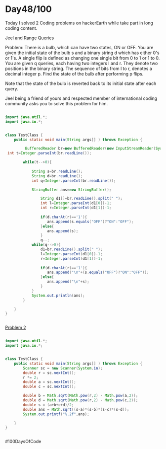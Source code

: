
# Day48/100

Today I solved 2  Coding problems on hackerEarth while take part in long coding content.

Jeel and Range Queries

Problem:
There is a bulb, which can have two states, ON or OFF. You are given the initial state of the bulb s and a binary string d which has either 0's or 1's. A single flip is defined as changing one single bit from 0 to 1 or 1 to 0. You are given q queries, each having two integers l and r. They denote two positions in the binary string. The sequence of bits from l to r, denotes a decimal integer p. Find the state of the bulb after performing p flips.

Note that the state of the bulb is reverted back to its initial state after each query.

Jeel being a friend of yours and respected member of international coding community asks you to solve this problem for him.

```java

import java.util.*;
import java.io.*;


class TestClass {
    public static void main(String args[] ) throws Exception {

         BufferedReader br=new BufferedReader(new InputStreamReader(System.in));
 int t=Integer.parseInt(br.readLine());

        while(t-->0){
           
            String s=br.readLine();
            String d=br.readLine();
            int q=Integer.parseInt(br.readLine());

            StringBuffer ans=new StringBuffer();

                String d1[]=br.readLine().split(" ");
                int l=Integer.parseInt(d1[0])-1;
                int r=Integer.parseInt(d1[1])-1;
               
                if(d.charAt(r)=='1'){
                   ans.append(s.equals("OFF")?"ON":"OFF");
                }else{
                   ans.append(s);
                }
                q--;
            while(q-->0){
                d1=br.readLine().split(" ");
                l=Integer.parseInt(d1[0])-1;
                r=Integer.parseInt(d1[1])-1;
                
                if(d.charAt(r)=='1'){
                   ans.append("\n"+(s.equals("OFF")?"ON":"OFF"));
                }else{
                   ans.append("\n"+s);
                }
            }
            System.out.println(ans);
        }

    }
}



```

[Problem 2](https://www.hackerearth.com/problem/algorithm/do-you-hate-geometry-37c5631c/)

```java

import java.util.*;
import java.io.*;


class TestClass {
    public static void main(String args[] ) throws Exception {
        Scanner sc = new Scanner(System.in);
        double r = sc.nextInt();
        r *= 2;
        double a = sc.nextInt();
        double c = sc.nextInt();

        double b = Math.sqrt(Math.pow(r,2) - Math.pow(a,2));
        double d = Math.sqrt(Math.pow(r,2) - Math.pow(c,2));
        double s = (a+b+c+d)/2;
        double ans = Math.sqrt((s-a)*(s-b)*(s-c)*(s-d));
        System.out.printf("%.2f",ans);

    }
}



```


#100DaysOfCode
